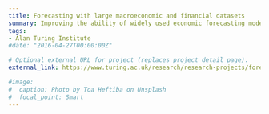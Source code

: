 ```yaml
---
title: Forecasting with large macroeconomic and financial datasets
summary: Improving the ability of widely used economic forecasting models to deal with volatile changes such as those caused by financial crises.
tags:
- Alan Turing Institute
#date: "2016-04-27T00:00:00Z"

# Optional external URL for project (replaces project detail page).
external_link: https://www.turing.ac.uk/research/research-projects/forecasting-large-macroeconomic-and-financial-datasets

#image:
#  caption: Photo by Toa Heftiba on Unsplash
#  focal_point: Smart
---
```

